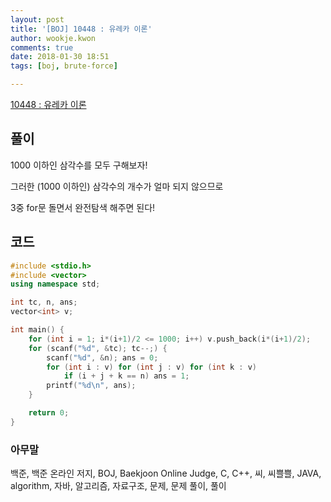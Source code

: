 ```yaml
---
layout: post
title: '[BOJ] 10448 : 유레카 이론'
author: wookje.kwon
comments: true
date: 2018-01-30 18:51
tags: [boj, brute-force]

---
```


[10448 : 유레카 이론](https://www.acmicpc.net/problem/3085)

## 풀이

1000 이하인 삼각수를 모두 구해보자!

그러한 (1000 이하인) 삼각수의 개수가 얼마 되지 않으므로

3중 for문 돌면서 완전탐색 해주면 된다!

## 코드

```cpp
#include <stdio.h>
#include <vector>
using namespace std;

int tc, n, ans;
vector<int> v;

int main() {
	for (int i = 1; i*(i+1)/2 <= 1000; i++) v.push_back(i*(i+1)/2);
	for (scanf("%d", &tc); tc--;) {
		scanf("%d", &n); ans = 0;
		for (int i : v) for (int j : v) for (int k : v)
			if (i + j + k == n) ans = 1;
		printf("%d\n", ans);
	}	

	return 0;
}
```

### 아무말  
백준, 백준 온라인 저지, BOJ, Baekjoon Online Judge, C, C++, 씨, 씨쁠쁠, JAVA, algorithm, 자바, 알고리즘, 자료구조, 문제, 문제 풀이, 풀이

